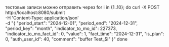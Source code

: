 тестовые записи можно отправить через for i in {1..10}; do
    curl -X POST \
      http://localhost:8080/submit \
      -H 'Content-Type: application/json' \
      -d "{
        \"period_start\": \"2024-12-01\",
        \"period_end\": \"2024-12-31\",
        \"period_key\": \"month\",
        \"indicator_to_mo_id\": 227373,
        \"indicator_to_mo_fact_id\": 0,
        \"value\": 1,
        \"fact_time\": \"2024-12-31\",
        \"is_plan\": 0,
        \"auth_user_id\": 40,
        \"comment\": \"buffer Test_$i\"
      }"
done
​​​​​​​​​​​​​​​​​​​​​​​​​​​​​​​​​​​​​​​​​​​​​​​​​​

